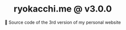<div align="center">
  <h1>ryokacchi.me @ v3.0.0</h1>
  <p>🎊 Source code of the 3rd version of my personal website</p>
</div>